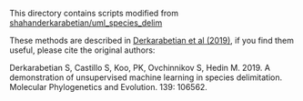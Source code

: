 This directory contains scripts modified from [shahanderkarabetian/uml_species_delim](https://github.com/shahanderkarabetian/uml_species_delim)

These methods are described in [Derkarabetian et al (2019)](https://www.sciencedirect.com/science/article/pii/S1055790319301721?via%3Dihub), if you find them useful, please cite the original authors:

Derkarabetian S, Castillo S, Koo, PK, Ovchinnikov S, Hedin M. 2019. A demonstration of unsupervised machine learning in species delimitation. Molecular Phylogenetics and Evolution. 139: 106562.
